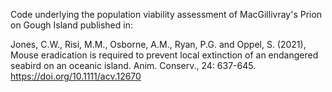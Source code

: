 Code underlying the population viability assessment of MacGillivray's Prion on Gough Island published in:

Jones, C.W., Risi, M.M., Osborne, A.M., Ryan, P.G. and Oppel, S. (2021), Mouse eradication is required to prevent local extinction of an endangered seabird on an oceanic island. Anim. Conserv., 24: 637-645. https://doi.org/10.1111/acv.12670
